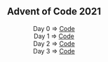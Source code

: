 <h2 align="center">
Advent of Code 2021
</h2>
<p align="center">
  Day 0 => <a href="https://youtu.be/dQw4w9WgXcQ">Code</a><br/>
  Day 1 => <a href="https://github.com/TmsC21/adventofcode-2021/blob/day_1/src/Main.java">Code</a><br/>
  Day 2 => <a href="https://github.com/TmsC21/adventofcode-2021/blob/day_2/src/Main.java">Code</a><br/>
  Day 3 => <a href="https://github.com/TmsC21/adventofcode-2021/blob/day_3/src/Main.java">Code</a><br/>
</p>



